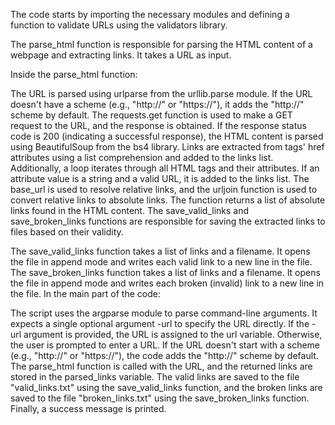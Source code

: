 The code starts by importing the necessary modules and defining a function to validate URLs using the validators library.

The parse_html function is responsible for parsing the HTML content of a webpage and extracting links. It takes a URL as input.

Inside the parse_html function:

The URL is parsed using urlparse from the urllib.parse module. If the URL doesn't have a scheme (e.g., "http://" or "https://"), it adds the "http://" scheme by default.
The requests.get function is used to make a GET request to the URL, and the response is obtained.
If the response status code is 200 (indicating a successful response), the HTML content is parsed using BeautifulSoup from the bs4 library.
Links are extracted from <a> tags' href attributes using a list comprehension and added to the links list.
Additionally, a loop iterates through all HTML tags and their attributes. If an attribute value is a string and a valid URL, it is added to the links list.
The base_url is used to resolve relative links, and the urljoin function is used to convert relative links to absolute links.
The function returns a list of absolute links found in the HTML content.
The save_valid_links and save_broken_links functions are responsible for saving the extracted links to files based on their validity.

The save_valid_links function takes a list of links and a filename. It opens the file in append mode and writes each valid link to a new line in the file.
The save_broken_links function takes a list of links and a filename. It opens the file in append mode and writes each broken (invalid) link to a new line in the file.
In the main part of the code:

The script uses the argparse module to parse command-line arguments. It expects a single optional argument -url to specify the URL directly.
If the -url argument is provided, the URL is assigned to the url variable. Otherwise, the user is prompted to enter a URL.
If the URL doesn't start with a scheme (e.g., "http://" or "https://"), the code adds the "http://" scheme by default.
The parse_html function is called with the URL, and the returned links are stored in the parsed_links variable.
The valid links are saved to the file "valid_links.txt" using the save_valid_links function, and the broken links are saved to the file "broken_links.txt" using the save_broken_links function.
Finally, a success message is printed.